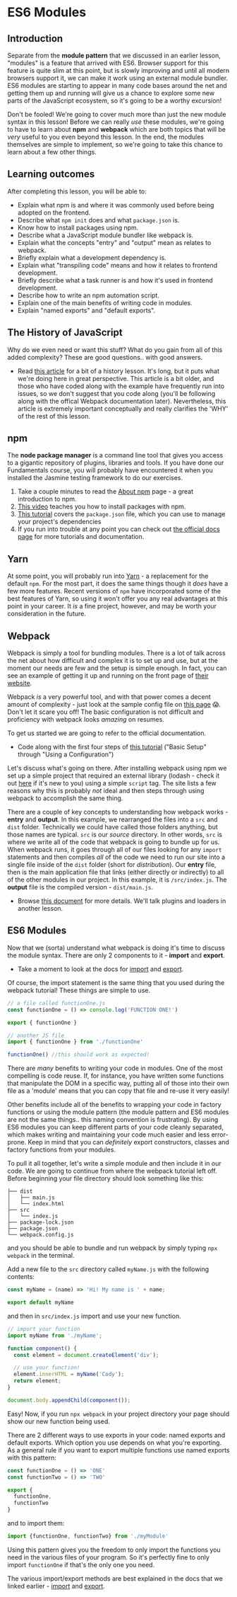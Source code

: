 # ES6 Modules

## Introduction

Separate from the **module pattern** that we discussed in an earlier lesson, "modules" is a feature that arrived with ES6. Browser support for this feature is quite slim at this point, but is slowly improving and until all modern browsers support it, we can make it work using an external module bundler. ES6 modules are starting to appear in many code bases around the net and getting them up and running will give us a chance to explore some new parts of the JavaScript ecosystem, so it's going to be a worthy excursion!

Don't be fooled! We're going to cover much more than just the new module syntax in this lesson! Before we can really _use_ these modules, we're going to have to learn about **npm** and **webpack** which are both topics that will be _very_ useful to you even beyond this lesson. In the end, the modules themselves are simple to implement, so we're going to take this chance to learn about a few other things.

## Learning outcomes

After completing this lesson, you will be able to:

* Explain what npm is and where it was commonly used before being adopted on the frontend.
* Describe what `npm init` does and what `package.json` is.
* Know how to install packages using npm.
* Describe what a JavaScript module bundler like webpack is.
* Explain what the concepts "entry" and "output" mean as relates to webpack.
* Briefly explain what a development dependency is.
* Explain what "transpiling code" means and how it relates to frontend development.
* Briefly describe what a task runner is and how it's used in frontend development.
* Describe how to write an npm automation script.
* Explain one of the main benefits of writing code in modules.
* Explain "named exports" and "default exports".

## The History of JavaScript

Why do we even need or want this stuff? What do you gain from all of this added complexity? These are good questions.. with good answers.

* Read [this article](https://peterxjang.com/blog/modern-javascript-explained-for-dinosaurs.html) for a bit of a history lesson. It's long, but it puts what we're doing here in great perspective.  This article is a bit older, and those who have coded along with the example have frequently run into issues, so we don't suggest that you code along \(you'll be following along with the offical Webpack documentation later\). Nevertheless, this article is extremely important conceptually and really clarifies the 'WHY' of the rest of this lesson.

## npm

The **node package manager** is a command line tool that gives you access to a gigantic repository of plugins, libraries and tools. If you have done our Fundamentals course, you will probably have encountered it when you installed the Jasmine testing framework to do our exercises.

1. Take a couple minutes to read the [About npm](https://docs.npmjs.com/getting-started/what-is-npm) page - a great introduction to npm.
2. [This video](https://docs.npmjs.com/getting-started/installing-npm-packages-locally) teaches you how to install packages with npm.
3. [This tutorial](https://docs.npmjs.com/getting-started/using-a-package.json) covers the `package.json` file, which you can use to manage your project's dependencies
4. If you run into trouble at any point you can check out [the official docs page](https://docs.npmjs.com/) for more tutorials and documentation.

## Yarn

At some point, you will probably run into [Yarn](https://yarnpkg.com/en/) - a replacement for the default `npm`. For the most part, it does the same things though it _does_ have a few more features. Recent versions of `npm` have incorporated some of the best features of Yarn, so using it won't offer you any real advantages at this point in your career. It _is_ a fine project, however, and may be worth your consideration in the future.

## Webpack

Webpack is simply a tool for bundling modules. There is a lot of talk across the net about how difficult and complex it is to set up and use, but at the moment our needs are few and the setup is simple enough. In fact, you can see an example of getting it up and running on the front page of [their website](https://webpack.js.org/).

Webpack _is_ a very powerful tool, and with that power comes a decent amount of complexity - just look at the sample config file on [this page](https://webpack.js.org/configuration/) 😱. Don't let it scare you off! The basic configuration is not difficult and proficiency with webpack looks _amazing_ on resumes.

To get us started we are going to refer to the official documentation.

* Code along with the first four steps of [this tutorial](https://webpack.js.org/guides/getting-started/) \("Basic Setup" through "Using a Configuration"\)

Let's discuss what's going on there. After installing webpack using npm we set up a simple project that required an external library \(lodash - check it out [here](https://lodash.com/) if it's new to you\) using a simple `script` tag. The site lists a few reasons why this is probably _not_ ideal and then steps through using webpack to accomplish the same thing.

There are a couple of key concepts to understanding how webpack works - **entry** and **output**. In this example, we rearranged the files into a `src` and `dist` folder. Technically we could have called those folders anything, but those names are typical. `src` is our _source_ directory. In other words, `src` is where we write all of the code that webpack is going to bundle up for us. When webpack runs, it goes through all of our files looking for any `import` statements and then compiles _all_ of the code we need to run our site into a single file inside of the `dist` folder \(short for _distribution_\). Our **entry** file, then is the main application file that links \(either directly or indirectly\) to all of the other modules in our project. In this example, it is `/src/index.js`. The **output** file is the compiled version - `dist/main.js`.

* Browse [this document](https://webpack.js.org/concepts/) for more details. We'll talk plugins and loaders in another lesson.

## ES6 Modules

Now that we \(sorta\) understand what webpack is doing it's time to discuss the module syntax. There are only 2 components to it - **import** and **export**.

* Take a moment to look at the docs for [import](https://developer.mozilla.org/en-US/docs/Web/JavaScript/Reference/Statements/import) and [export](https://developer.mozilla.org/en-US/docs/Web/JavaScript/Reference/Statements/export).

Of course, the import statement is the same thing that you used during the webpack tutorial! These things are simple to use.

```javascript
// a file called functionOne.js
const functionOne = () => console.log('FUNCTION ONE!')

export { functionOne }
```

```javascript
// another JS file
import { functionOne } from './functionOne'

functionOne() //this should work as expected!
```

There are _many_ benefits to writing your code in modules. One of the most compelling is code reuse. If, for instance, you have written some functions that manipulate the DOM in a specific way, putting all of those into their own file as a 'module' means that you can copy that file and re-use it very easily!

Other benefits include all of the benefits to wrapping your code in factory functions or using the module pattern \(the module pattern and ES6 modules are not the same things.. this naming convention is frustrating\). By using ES6 modules you can keep different parts of your code cleanly separated, which makes writing and maintaining your code much easier and less error-prone. Keep in mind that you can _definitely_ export constructors, classes and factory functions from your modules.

To pull it all together, let's write a simple module and then include it in our code. We are going to continue from where the webpack tutorial left off. Before beginning your file directory should look something like this:

```text
├── dist
│   ├── main.js
│   └── index.html
├── src
│   └── index.js
├── package-lock.json
├── package.json
└── webpack.config.js
```

and you should be able to bundle and run webpack by simply typing `npx webpack` in the terminal.

Add a new file to the `src` directory called `myName.js` with the following contents:

```javascript
const myName = (name) => 'Hi! My name is ' + name;

export default myName
```

and then in `src/index.js` import and use your new function.

```javascript
// import your function
import myName from './myName';

function component() {
  const element = document.createElement('div');

  // use your function!
  element.innerHTML = myName('Cody');
  return element;
}

document.body.appendChild(component());
```

Easy! Now, if you run `npx webpack` in your project directory your page should show our new function being used.

There are 2 different ways to use exports in your code: named exports and default exports. Which option you use depends on what you're exporting. As a general rule if you want to export multiple functions use named exports with this pattern:

```javascript
const functionOne = () => 'ONE'
const functionTwo = () => 'TWO'

export {
  functionOne,
  functionTwo
}
```

and to import them:

```javascript
import {functionOne, functionTwo} from './myModule'
```

Using this pattern gives you the freedom to only import the functions you need in the various files of your program. So it's perfectly fine to only import `functionOne` if that's the only one you need.

The various import/export methods are best explained in the docs that we linked earlier - [import](https://developer.mozilla.org/en-US/docs/Web/JavaScript/Reference/Statements/import) and [export](https://developer.mozilla.org/en-US/docs/Web/JavaScript/Reference/Statements/export).

